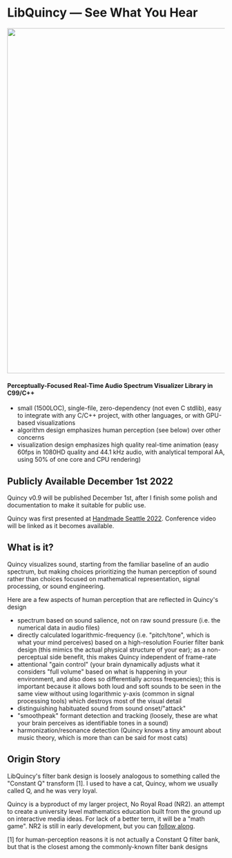 # LibQuincy &mdash; See What You Hear
<img src="readme_assets/quincy_hms22.png" width=800>

#### Perceptually-Focused Real-Time Audio Spectrum Visualizer Library in C99/C++

* small (1500LOC), single-file, zero-dependency (not even C stdlib),  easy to integrate with any C/C++ project, with other languages, or with GPU-based visualizations
* algorithm design emphasizes human perception (see below) over other concerns
* visualization design emphasizes high quality real-time animation (easy 60fps in 1080HD quality and 44.1 kHz audio, with analytical temporal AA, using 50% of one core and CPU rendering)

## Publicly Available December 1st 2022
Quincy v0.9 will be published December 1st, after I finish some polish and documentation to make it suitable for public use.

Quincy was first presented at [Handmade Seattle 2022](https://handmade-seattle.com/). Conference video will be linked as it becomes available.


## What is it?

Quincy visualizes sound, starting from the familiar baseline of an audio spectrum, but making choices prioritizing the human perception of sound rather than choices focused on mathematical representation, signal processing, or sound engineering.

Here are a few aspects of human perception that are reflected in Quincy's design

* spectrum based on sound salience, not on raw sound pressure (i.e. the numerical data in audio files)
* directly calculated logarithmic-frequency (i.e. "pitch/tone", which is what your mind perceives) based on a high-resolution Fourier filter bank design (this mimics the actual physical structure of your ear); as a non-perceptual side benefit, this makes Quincy independent of frame-rate
* attentional "gain control" (your brain dynamically adjusts what it considers "full volume" based on what is happening in your environment, and also does so differentially across frequencies); this is important because it allows both loud and soft sounds to be seen in the same view without using logarithmic y-axis (common in signal processing tools) which destroys most of the visual detail
* distinguishing habituated sound from sound onset/"attack"
* "smoothpeak" formant detection and tracking (loosely, these are what your brain perceives as identifiable tones in a sound)
* harmonization/resonance detection (Quincy knows a tiny amount about music theory, which is more than can be said for most cats)

## Origin Story

LibQuincy's filter bank design is loosely analogous to something called the "Constant Q" transform [1]. I used to have a cat, Quincy, whom we usually called Q, and he was very loyal.

Quincy is a byproduct of my larger project, No Royal Road (NR2). an attempt to create a university level mathematics education built from the ground up on interactive media ideas. For lack of a better term, it will be a "math game". NR2 is still in early development, but you can [follow along](demetri.substack.com/s/no-royal-road). 

[1] for human-perception reasons it is not actually a Constant Q filter bank, but that is the closest among the commonly-known filter bank designs
